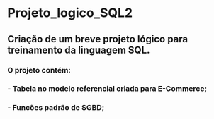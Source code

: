 # Projeto_logico_SQL2

## Criação de um breve projeto lógico para treinamento da linguagem SQL.

### O projeto contém:
### - Tabela no modelo referencial criada para E-Commerce;
### - Funcões padrão de SGBD;
